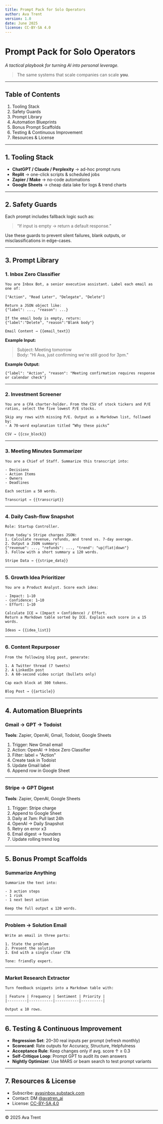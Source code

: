 ```yaml
---
title: Prompt Pack for Solo Operators
author: Ava Trent
version: 1.0
date: June 2025
license: CC-BY-SA 4.0
---
```


# Prompt Pack for Solo Operators

_A tactical playbook for turning AI into personal leverage._

> The same systems that scale companies can scale **you**.

---

## Table of Contents

1. Tooling Stack  
2. Safety Guards  
3. Prompt Library  
4. Automation Blueprints  
5. Bonus Prompt Scaffolds  
6. Testing & Continuous Improvement  
7. Resources & License  

---

## 1. Tooling Stack

- **ChatGPT / Claude / Perplexity** → ad-hoc prompt runs  
- **Replit** → one-click scripts & scheduled jobs  
- **Zapier / Make** → no-code automations  
- **Google Sheets** → cheap data lake for logs & trend charts  

---

## 2. Safety Guards

Each prompt includes fallback logic such as:

> “If input is empty → return a default response.”

Use these guards to prevent silent failures, blank outputs, or misclassifications in edge-cases.

---

## 3. Prompt Library

### 1. Inbox Zero Classifier

```
You are Inbox Bot, a senior executive assistant. Label each email as one of:

["Action", "Read Later", "Delegate", "Delete"]

Return a JSON object like:
{"label": ..., "reason": ...}

If the email body is empty, return:
{"label":"Delete", "reason":"Blank body"}

Email Content → {{email_text}}
```

**Example Input:**

> Subject: Meeting tomorrow  
> Body: "Hi Ava, just confirming we're still good for 3pm."

**Example Output:**

```
{"label": "Action", "reason": "Meeting confirmation requires response or calendar check"}
```

---

### 2. Investment Screener

```
You are a CFA charter-holder. From the CSV of stock tickers and P/E ratios, select the five lowest P/E stocks.

Skip any rows with missing P/E. Output as a Markdown list, followed by:
- A 70-word explanation titled “Why these picks”

CSV → {{csv_block}}
```

---

### 3. Meeting Minutes Summarizer

```
You are a Chief of Staff. Summarize this transcript into:

- Decisions  
- Action Items  
- Owners  
- Deadlines  

Each section ≤ 50 words.

Transcript → {{transcript}}
```

---

### 4. Daily Cash-flow Snapshot

```
Role: Startup Controller.

From today's Stripe charges JSON:
1. Calculate revenue, refunds, and trend vs. 7-day average.
2. Output a JSON summary:
{"revenue": ..., "refunds": ..., "trend": "up|flat|down"}
3. Follow with a short summary ≤ 120 words.

Stripe Data → {{stripe_data}}
```

---

### 5. Growth Idea Prioritizer

```
You are a Product Analyst. Score each idea:

- Impact: 1–10  
- Confidence: 1–10  
- Effort: 1–10  

Calculate ICE = (Impact × Confidence) / Effort.  
Return a Markdown table sorted by ICE. Explain each score in ≤ 15 words.

Ideas → {{idea_list}}
```

---

### 6. Content Repurposer

```
From the following blog post, generate:

1. A Twitter thread (7 tweets)  
2. A LinkedIn post  
3. A 60-second video script (bullets only)

Cap each block at 300 tokens.

Blog Post → {{article}}
```

---

## 4. Automation Blueprints

### Gmail → GPT → Todoist

**Tools**: Zapier, OpenAI, Gmail, Todoist, Google Sheets

1. Trigger: New Gmail email  
2. Action: OpenAI → Inbox Zero Classifier  
3. Filter: label = "Action"  
4. Create task in Todoist  
5. Update Gmail label  
6. Append row in Google Sheet  

---

### Stripe → GPT Digest

**Tools**: Zapier, OpenAI, Google Sheets

1. Trigger: Stripe charge  
2. Append to Google Sheet  
3. Daily at 7am: Pull last 24h  
4. OpenAI → Daily Snapshot  
5. Retry on error x3  
6. Email digest → founders  
7. Update rolling trend log  

---

## 5. Bonus Prompt Scaffolds

### Summarize Anything

```
Summarize the text into:

- 3 action steps  
- 1 risk  
- 1 next best action  

Keep the full output ≤ 120 words.
```

---

### Problem → Solution Email

```
Write an email in three parts:

1. State the problem  
2. Present the solution  
3. End with a single clear CTA

Tone: friendly expert.
```

---

### Market Research Extractor

```
Turn feedback snippets into a Markdown table with:

| Feature | Frequency | Sentiment | Priority |
|---------|-----------|-----------|----------|

Output ≤ 10 rows.
```

---

## 6. Testing & Continuous Improvement

- **Regression Set**: 20–30 real inputs per prompt (refresh monthly)  
- **Scorecard**: Rate outputs for Accuracy, Structure, Helpfulness  
- **Acceptance Rule**: Keep changes only if avg. score ↑ ≥ 0.3  
- **Self-Critique Loop**: Prompt GPT to audit its own answers  
- **Nightly Optimizer**: Use MARS or beam search to test prompt variants  

---

## 7. Resources & License

- Subscribe: [avasinbox.substack.com](https://avasinbox.substack.com)  
- Contact: DM [@avatren_ai](https://twitter.com/avatren_ai)  
- License: [CC-BY-SA 4.0](https://creativecommons.org/licenses/by-sa/4.0/)

---

© 2025 Ava Trent  
